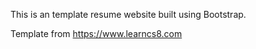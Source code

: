 

This is an template resume website built using Bootstrap. 

Template from https://www.learncs8.com 

